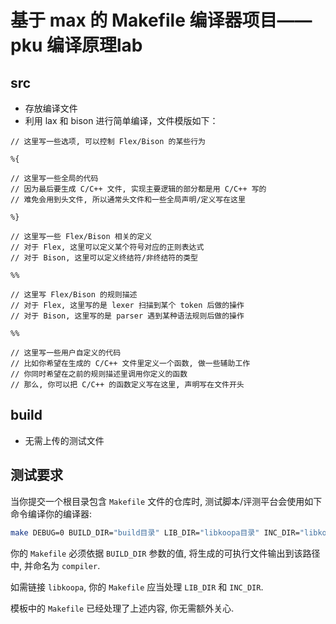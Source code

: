 # 基于 max 的 Makefile 编译器项目——pku 编译原理lab
## src
- 存放编译文件
- 利用 lax 和 bison 进行简单编译，文件模版如下：
```
// 这里写一些选项, 可以控制 Flex/Bison 的某些行为

%{

// 这里写一些全局的代码
// 因为最后要生成 C/C++ 文件, 实现主要逻辑的部分都是用 C/C++ 写的
// 难免会用到头文件, 所以通常头文件和一些全局声明/定义写在这里

%}

// 这里写一些 Flex/Bison 相关的定义
// 对于 Flex, 这里可以定义某个符号对应的正则表达式
// 对于 Bison, 这里可以定义终结符/非终结符的类型

%%

// 这里写 Flex/Bison 的规则描述
// 对于 Flex, 这里写的是 lexer 扫描到某个 token 后做的操作
// 对于 Bison, 这里写的是 parser 遇到某种语法规则后做的操作

%%

// 这里写一些用户自定义的代码
// 比如你希望在生成的 C/C++ 文件里定义一个函数, 做一些辅助工作
// 你同时希望在之前的规则描述里调用你定义的函数
// 那么, 你可以把 C/C++ 的函数定义写在这里, 声明写在文件开头

```
## build
- 无需上传的测试文件


## 测试要求

当你提交一个根目录包含 `Makefile` 文件的仓库时, 测试脚本/评测平台会使用如下命令编译你的编译器:

```sh
make DEBUG=0 BUILD_DIR="build目录" LIB_DIR="libkoopa目录" INC_DIR="libkoopa头文件目录" -C "repo目录"
```

你的 `Makefile` 必须依据 `BUILD_DIR` 参数的值, 将生成的可执行文件输出到该路径中, 并命名为 `compiler`.

如需链接 `libkoopa`, 你的 `Makefile` 应当处理 `LIB_DIR` 和 `INC_DIR`.

模板中的 `Makefile` 已经处理了上述内容, 你无需额外关心.
